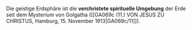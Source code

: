 
Die geistige Erdsphäre ist die **verchristete spirituelle Umgebung** der Erde seit dem Mysterium von Golgatha ([[GA069c (11.) VON JESUS ZU CHRISTUS, Hamburg, 15. November 1913|GA069c/11]]).
